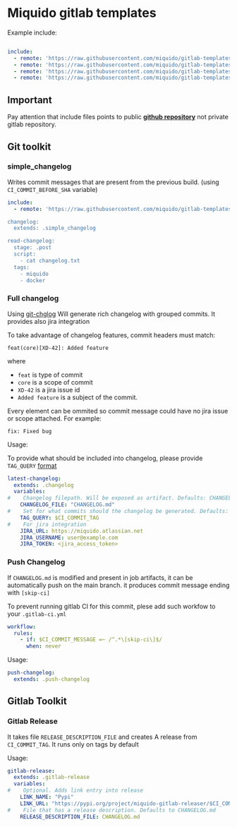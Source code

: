 # Miquido gitlab templates

Example include:
```yaml

include:
  - remote: 'https://raw.githubusercontent.com/miquido/gitlab-templates/1.3.14/workflow-default.yml'
  - remote: 'https://raw.githubusercontent.com/miquido/gitlab-templates/1.3.14/terraform-toolkit.yml'
  - remote: 'https://raw.githubusercontent.com/miquido/gitlab-templates/1.3.14/git-toolkit.yml'
  - remote: 'https://raw.githubusercontent.com/miquido/gitlab-templates/1.3.14/html-dynamic-env.yml'
```

## Important

Pay attention that include files points to public [**github repository**](https://github.com/miquido/gitlab-templates) not private gitlab repository.


## Git toolkit

### simple_changelog
Writes commit messages that are present from the previous build. (using `CI_COMMIT_BEFORE_SHA` variable)

```yaml
include:
  - remote: 'https://raw.githubusercontent.com/miquido/gitlab-templates/1.3.34/git-toolkit.yml

changelog:
  extends: .simple_changelog

read-changelog:
  stage: .post
  script:
    - cat changelog.txt
  tags:
    - miquido
    - docker


```
### Full changelog
Using [git-chglog](https://github.com/git-chglog/git-chglog) Will generate rich changelog with grouped commits. It provides also jira integration

To take advantage of changelog features, commit headers must match:
```shell
feat(core)[XD-42]: Added feature
```
where
- `feat` is type of commit
- `core` is a scope of commit
- `XD-42` is a jira issue id
- `Added feature` is a subject of the commit.

Every element can be ommited so commit message could have no jira issue or scope attached. For example:
```shell
fix: Fixed bug
```

Usage:

To provide what should be included into changelog, please provide `TAG_QUERY` [format](https://github.com/git-chglog/git-chglog#tag-query)

```yaml
latest-changelog:
  extends: .changelog
  variables:
#    Changelog filepath. Will be exposed as artifact. Defaults: CHANGELOG.md
    CHANGELOG_FILE: "CHANGELOG.md"
#    Set for what commits should the changelog be generated. Defaults: empty
    TAG_QUERY: $CI_COMMIT_TAG
#    For jira integration
    JIRA_URL: https://miquido.atlassian.net
    JIRA_USERNAME: user@example.com
    JIRA_TOKEN: <jira_access_token>

```

### Push Changelog

If `CHANGELOG.md` is modified and present in job artifacts, it can be automatically push on the main branch.
it produces commit message ending with `[skip-ci]`

To prevent running gitlab CI for this commit, plese add such workfow to your `.gitlab-ci.yml`
```yaml
workflow:
  rules:
    - if: $CI_COMMIT_MESSAGE =~ /^.*\[skip-ci\]$/
      when: never
```
Usage:
```yaml
push-changelog:
  extends: .push-changelog
```

## Gitlab Toolkit

### Gitlab Release
It takes file `RELEASE_DESCRIPTION_FILE` and creates A release from `CI_COMMIT_TAG`. It runs only on tags by default

Usage:
```yaml
gitlab-release:
  extends: .gitlab-release
  variables:
#    Optional. Adds link entry into release
    LINK_NAME: "Pypi"
    LINK_URL: "https://pypi.org/project/miquido-gitlab-releaser/$CI_COMMIT_TAG/"
#    File that has a release description. Defaults to CHANGELOG.md
    RELEASE_DESCRIPTION_FILE: CHANGELOG.md

```
